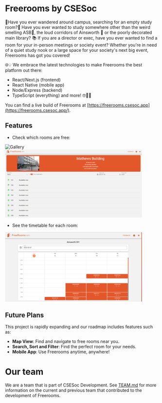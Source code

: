 # Freerooms by CSESoc

🥾Have you ever wandered around campus, searching for an empty study room?🚪 Have you ever wanted to study somewhere other than the weird smelling ASB🏢, the loud corridors of Ainsworth 🏦 or the poorly decorated main library? 📚 If you are a director or exec, have you ever wanted to find a room for your in-person meetings or society event? Whether you're in need of a quiet study nook or a large space for your society's next big event, Freerooms has got you covered!

🌐💡 We embrace the latest technologies to make Freerooms the best platform out there:
- React/Next.js (frontend)
- React Native (mobile app)
- Node/Express (backend)
- TypeScript (everything)
and more! 🤓👨‍💻

You can find a live build of Freerooms at [https://freerooms.csesoc.app](https://freerooms.csesoc.app/).

## Features

- Check which rooms are free:

<img src="docs/gallery.png" alt="Gallery" width="450px">
<img src="docs/list.png" alt="Room List" width="450px">

- See the timetable for each room:

<img src="docs/timetable.png" alt="Room Timetable" width="450px">

## Future Plans

This project is rapidly expanding and our roadmap includes features such as:

- **Map View**: Find and navigate to free rooms near you.
- **Search, Sort and Filter**: Find the perfect room for your needs.
- **Mobile App**: Use Freerooms anytime, anywhere!

# Our team

We are a team that is part of CSESoc Development. See [TEAM.md](./TEAM.md) for more information on the current and previous team that contributed to the development of Freerooms.
